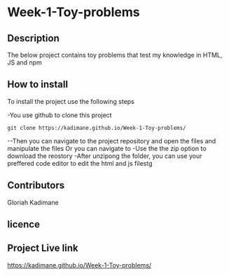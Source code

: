 # Week-1-Toy-problems

## Description

The below project contains toy problems that test my knowledge in HTML, JS and npm


## How to install
  To install the project use the following steps
 
  -You use github to clone this project
  ``` git
  git clone https://kadimane.github.io/Week-1-Toy-problems/
  
  ```
  --Then you can navigate to the project repository and open the files and manipulate the files
Or you can navigate to
     -Use the the zip option to download the reostory
     -After unzipong the folder, you can use your preffered  code editor to edit the html and js filestg
## Contributors 
Gloriah Kadimane

## licence

## Project Live link
https://kadimane.github.io/Week-1-Toy-problems/
